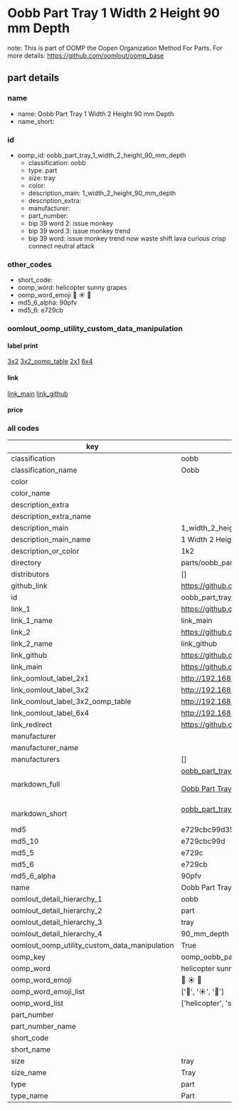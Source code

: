 # Oobb Part Tray 1 Width 2 Height 90 mm Depth  

note: This is part of OOMP the Oopen Organization Method For Parts. For more details: https://github.com/oomlout/oomp_base

##  part details
  







### name
* name: Oobb Part Tray 1 Width 2 Height 90 mm Depth
* name_short: 
### id
* oomp_id: oobb_part_tray_1_width_2_height_90_mm_depth
  * classification: oobb
  * type: part
  * size: tray
  * color: 
  * description_main: 1_width_2_height_90_mm_depth
  * description_extra: 
  * manufacturer: 
  * part_number: 
  * bip 39 word 2: issue monkey
  * bip 39 word 3: issue monkey trend
  * bip 39 word: issue monkey trend now waste shift lava curious crisp connect neutral attack

### other_codes
* short_code: 
* oomp_word: helicopter sunny grapes
* oomp_word_emoji :helicopter: :sunny: :grapes:
* md5_6_alpha: 90pfv
* md5_6: e729cb






### oomlout_oomp_utility_custom_data_manipulation
#### label print
[3x2](http://192.168.1.245:1112/?label=oomp%2090pfv)
[3x2_oomp_table](http://192.168.1.108:1112/?label=oomp%2090pfv)
[2x1](http://192.168.1.242:1112/?label=oomp%2090pfv)
[6x4](http://192.168.1.55:1112/?label=oomp%2090pfv)    

#### link

[link_main](https://github.com/oomlout/oomlout_oomp_version_1_messy/tree/main/parts/oobb_part_tray_1_width_2_height_90_mm_depth) [link_github](https://github.com/oomlout/oomlout_oomp_version_1_messy/tree/main/parts/oobb_part_tray_1_width_2_height_90_mm_depth)                             

#### price







### all codes 
| key | value |  
| --- | --- |  
| classification | oobb |  
| classification_name | Oobb |  
| color |  |  
| color_name |  |  
| description_extra |  |  
| description_extra_name |  |  
| description_main | 1_width_2_height_90_mm_depth |  
| description_main_name | 1 Width 2 Height 90 mm Depth |  
| description_or_color | 1k2 |  
| directory | parts/oobb_part_tray_1_width_2_height_90_mm_depth |  
| distributors | [] |  
| github_link | https://github.com/oomlout/oomlout_oomp_part_src/tree/main/parts/oobb_part_tray_1_width_2_height_90_mm_depth |  
| id | oobb_part_tray_1_width_2_height_90_mm_depth |  
| link_1 | https://github.com/oomlout/oomlout_oomp_version_1_messy/tree/main/parts/oobb_part_tray_1_width_2_height_90_mm_depth |  
| link_1_name | link_main |  
| link_2 | https://github.com/oomlout/oomlout_oomp_version_1_messy/tree/main/parts/oobb_part_tray_1_width_2_height_90_mm_depth |  
| link_2_name | link_github |  
| link_github | https://github.com/oomlout/oomlout_oomp_version_1_messy/tree/main/parts/oobb_part_tray_1_width_2_height_90_mm_depth |  
| link_main | https://github.com/oomlout/oomlout_oomp_version_1_messy/tree/main/parts/oobb_part_tray_1_width_2_height_90_mm_depth |  
| link_oomlout_label_2x1 | http://192.168.1.242:1112/?label=oomp%2090pfv |  
| link_oomlout_label_3x2 | http://192.168.1.245:1112/?label=oomp%2090pfv |  
| link_oomlout_label_3x2_oomp_table | http://192.168.1.108:1112/?label=oomp%2090pfv |  
| link_oomlout_label_6x4 | http://192.168.1.55:1112/?label=oomp%2090pfv |  
| link_redirect | https://github.com/oomlout/oomlout_oomp_version_1_messy/tree/main/parts/oobb_part_tray_1_width_2_height_90_mm_depth |  
| manufacturer |  |  
| manufacturer_name |  |  
| manufacturers | [] |  
| markdown_full | [oobb_part_tray_1_width_2_height_90_mm_depth](none)<br>[](none)<br>[Oobb Part Tray 1 Width 2 Height 90 Mm Depth](none)<br><br> |  
| markdown_short | [oobb_part_tray_1_width_2_height_90_mm_depth](none)<br><br> |  
| md5 | e729cbc99d35efbb177bd973d023cbb5 |  
| md5_10 | e729cbc99d |  
| md5_5 | e729c |  
| md5_6 | e729cb |  
| md5_6_alpha | 90pfv |  
| name | Oobb Part Tray 1 Width 2 Height 90 mm Depth |  
| oomlout_detail_hierarchy_1 | oobb |  
| oomlout_detail_hierarchy_2 | part |  
| oomlout_detail_hierarchy_3 | tray |  
| oomlout_detail_hierarchy_4 | 90_mm_depth |  
| oomlout_oomp_utility_custom_data_manipulation | True |  
| oomp_key | oomp_oobb_part_tray_1_width_2_height_90_mm_depth |  
| oomp_word | helicopter sunny grapes |  
| oomp_word_emoji | :helicopter: :sunny: :grapes: |  
| oomp_word_emoji_list | [':helicopter:', ':sunny:', ':grapes:'] |  
| oomp_word_list | ['helicopter', 'sunny', 'grapes'] |  
| part_number |  |  
| part_number_name |  |  
| short_code |  |  
| short_name |  |  
| size | tray |  
| size_name | Tray |  
| type | part |  
| type_name | Part |  
